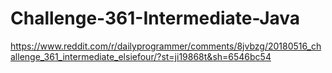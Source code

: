 # Challenge-361-Intermediate-Java
https://www.reddit.com/r/dailyprogrammer/comments/8jvbzg/20180516_challenge_361_intermediate_elsiefour/?st=ji19868t&sh=6546bc54
